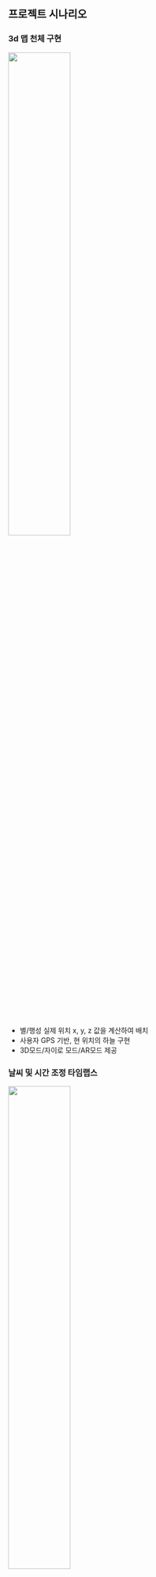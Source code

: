 ## 프로젝트 시나리오

### 3d 맵 천체 구현

<img src='../image/둘러보기.gif' width='50%' />

- 별/행성 실제 위치 x, y, z 값을 계산하여 배치
- 사용자 GPS 기반, 현 위치의 하늘 구현
- 3D모드/자이로 모드/AR모드 제공

### 날씨 및 시간 조정 타임랩스

<img src='../image/타임랩스.gif' width='50%' />

- 원하는 날짜와 시간의 실제 하늘의 별 위치
- 5분 단위로 별의 이동 타임랩스

### 황도13궁 별자리 정보

<img src='../image/별자리카드.gif' width='50%' />

- 과학 정보 (관측 시기, 알파별)
- 신화 퀴즈
- 신화 이야기

### 별마크

<img src='../image/별마크.gif' width='50%' />

- 원하는 별의 위치와 별칭을 저장
- 저장된 별의 위치로 이동

### 나만의 별자리

<img src='../image/나만의별자리.gif' width='50%' />

- 실제 별을 이어서 밤하늘에 3d 별자리 생성 및 기록
- 저장된 별자리의 위치로 이동

### 교육용 에어 터치 스크린 구매

<img src='../image/구매.gif' width='50%' />

- 교육용 에어 터치 스크린 카카오페이로 구매
